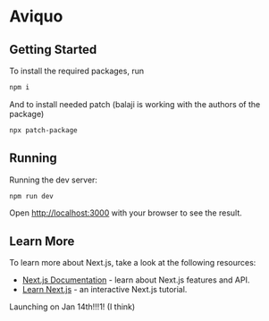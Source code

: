 # Aviquo

## Getting Started

To install the required packages, run

```bash
npm i
```

And to install needed patch (balaji is working with the authors of the package)

```bash
npx patch-package
```

## Running

Running the dev server:

```bash
npm run dev
```

Open [http://localhost:3000](http://localhost:3000) with your browser to see the result.

## Learn More

To learn more about Next.js, take a look at the following resources:

- [Next.js Documentation](https://nextjs.org/docs) - learn about Next.js features and API.
- [Learn Next.js](https://nextjs.org/learn) - an interactive Next.js tutorial.

Launching on Jan 14th!!!1! (I think)
